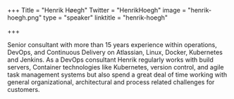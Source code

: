 +++
Title = "Henrik Høegh"
Twitter = "HenrikHoegh"
image = "henrik-hoegh.png"
type = "speaker"
linktitle = "henrik-hoegh"

+++

Senior consultant with more than 15 years experience within operations, DevOps, and Continuous Delivery on Atlassian, Linux, Docker, Kubernetes and Jenkins. As a DevOps consultant Henrik regularly works with build servers, Container technologies like Kubernetes, version control, and agile task management systems but also spend a great deal of time working with general organizational, architectural and process related challenges for customers.
